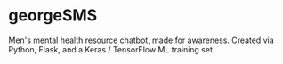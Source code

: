 # georgeSMS
 Men's mental health resource chatbot, made for awareness. Created via Python, Flask, and a Keras / TensorFlow ML training set.
